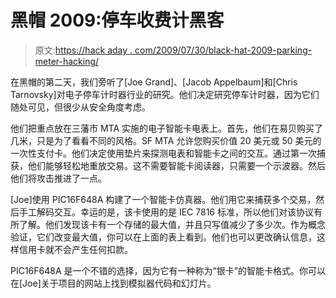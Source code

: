 # 黑帽 2009:停车收费计黑客

> 原文:[https://hack aday . com/2009/07/30/black-hat-2009-parking-meter-hacking/](https://hackaday.com/2009/07/30/black-hat-2009-parking-meter-hacking/)

在黑帽的第二天，我们旁听了[Joe Grand]、[Jacob Appelbaum]和[Chris Tarnovsky]对电子停车计时器行业的研究。他们决定研究停车计时器，因为它们随处可见，但很少从安全角度考虑。

他们把重点放在三藩市 MTA 实施的电子智能卡电表上。首先，他们在易贝购买了几米，只是为了看看不同的风格。SF MTA 允许您购买价值 20 美元或 50 美元的一次性支付卡。他们决定使用垫片来探测电表和智能卡之间的交互。通过第一次捕获，他们能够轻松地重放交易。这不需要智能卡阅读器，只需要一个示波器。然后他们将攻击推进了一点。

[Joe]使用 PIC16F648A 构建了一个智能卡仿真器。他们用它来捕获多个交易，然后手工解码交互。幸运的是，该卡使用的是 IEC 7816 标准，所以他们对该协议有所了解。他们发现该卡有一个存储的最大值，并且只写值减少了多少次。作为概念验证，它们改变最大值，你可以在上面的表上看到。他们也可以更改确认信息，这样信用卡就不会产生任何扣款。

PIC16F648A 是一个不错的选择，因为它有一种称为“银卡”的智能卡格式。你可以在[Joe]关于项目的网站上找到模拟器代码和幻灯片。